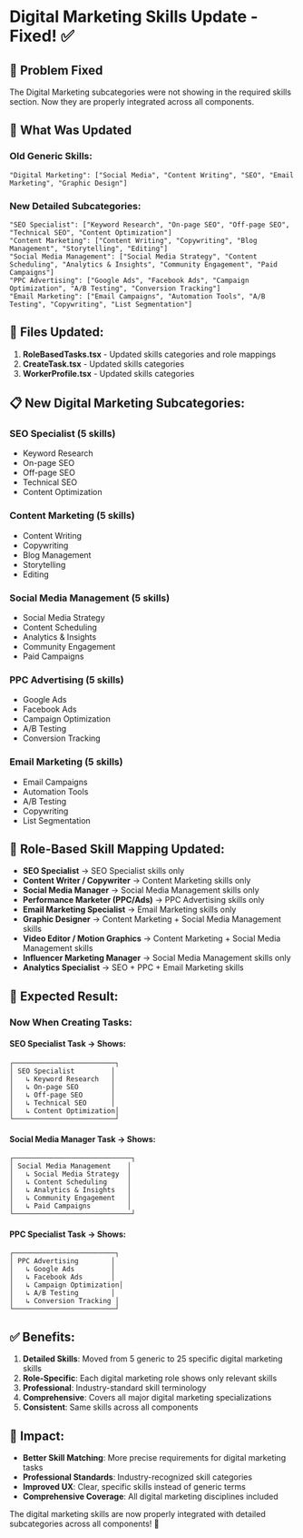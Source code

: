 # Digital Marketing Skills Update - Fixed! ✅

## 🎯 **Problem Fixed**

The Digital Marketing subcategories were not showing in the required skills section. Now they are properly integrated across all components.

## 🔧 **What Was Updated**

### **Old Generic Skills:**
```
"Digital Marketing": ["Social Media", "Content Writing", "SEO", "Email Marketing", "Graphic Design"]
```

### **New Detailed Subcategories:**
```
"SEO Specialist": ["Keyword Research", "On-page SEO", "Off-page SEO", "Technical SEO", "Content Optimization"]
"Content Marketing": ["Content Writing", "Copywriting", "Blog Management", "Storytelling", "Editing"]
"Social Media Management": ["Social Media Strategy", "Content Scheduling", "Analytics & Insights", "Community Engagement", "Paid Campaigns"]
"PPC Advertising": ["Google Ads", "Facebook Ads", "Campaign Optimization", "A/B Testing", "Conversion Tracking"]
"Email Marketing": ["Email Campaigns", "Automation Tools", "A/B Testing", "Copywriting", "List Segmentation"]
```

## 📁 **Files Updated:**

1. **RoleBasedTasks.tsx** - Updated skills categories and role mappings
2. **CreateTask.tsx** - Updated skills categories
3. **WorkerProfile.tsx** - Updated skills categories

## 📋 **New Digital Marketing Subcategories:**

### **SEO Specialist** (5 skills)
- Keyword Research
- On-page SEO
- Off-page SEO
- Technical SEO
- Content Optimization

### **Content Marketing** (5 skills)
- Content Writing
- Copywriting
- Blog Management
- Storytelling
- Editing

### **Social Media Management** (5 skills)
- Social Media Strategy
- Content Scheduling
- Analytics & Insights
- Community Engagement
- Paid Campaigns

### **PPC Advertising** (5 skills)
- Google Ads
- Facebook Ads
- Campaign Optimization
- A/B Testing
- Conversion Tracking

### **Email Marketing** (5 skills)
- Email Campaigns
- Automation Tools
- A/B Testing
- Copywriting
- List Segmentation

## 🎯 **Role-Based Skill Mapping Updated:**

- **SEO Specialist** → SEO Specialist skills only
- **Content Writer / Copywriter** → Content Marketing skills only
- **Social Media Manager** → Social Media Management skills only
- **Performance Marketer (PPC/Ads)** → PPC Advertising skills only
- **Email Marketing Specialist** → Email Marketing skills only
- **Graphic Designer** → Content Marketing + Social Media Management skills
- **Video Editor / Motion Graphics** → Content Marketing + Social Media Management skills
- **Influencer Marketing Manager** → Social Media Management skills only
- **Analytics Specialist** → SEO + PPC + Email Marketing skills

## 🎨 **Expected Result:**

### **Now When Creating Tasks:**

#### **SEO Specialist Task** → Shows:
```
┌─────────────────────────┐
│ SEO Specialist         │
│   ↳ Keyword Research   │
│   ↳ On-page SEO        │
│   ↳ Off-page SEO       │
│   ↳ Technical SEO      │
│   ↳ Content Optimization│
└─────────────────────────┘
```

#### **Social Media Manager Task** → Shows:
```
┌─────────────────────────────┐
│ Social Media Management    │
│   ↳ Social Media Strategy  │
│   ↳ Content Scheduling     │
│   ↳ Analytics & Insights   │
│   ↳ Community Engagement   │
│   ↳ Paid Campaigns         │
└─────────────────────────────┘
```

#### **PPC Specialist Task** → Shows:
```
┌─────────────────────────┐
│ PPC Advertising        │
│   ↳ Google Ads         │
│   ↳ Facebook Ads       │
│   ↳ Campaign Optimization│
│   ↳ A/B Testing        │
│   ↳ Conversion Tracking │
└─────────────────────────┘
```

## ✅ **Benefits:**

1. **Detailed Skills**: Moved from 5 generic to 25 specific digital marketing skills
2. **Role-Specific**: Each digital marketing role shows only relevant skills
3. **Professional**: Industry-standard skill terminology
4. **Comprehensive**: Covers all major digital marketing specializations
5. **Consistent**: Same skills across all components

## 🚀 **Impact:**

- **Better Skill Matching**: More precise requirements for digital marketing tasks
- **Professional Standards**: Industry-recognized skill categories
- **Improved UX**: Clear, specific skills instead of generic terms
- **Comprehensive Coverage**: All digital marketing disciplines included

The digital marketing skills are now properly integrated with detailed subcategories across all components! 🎉
